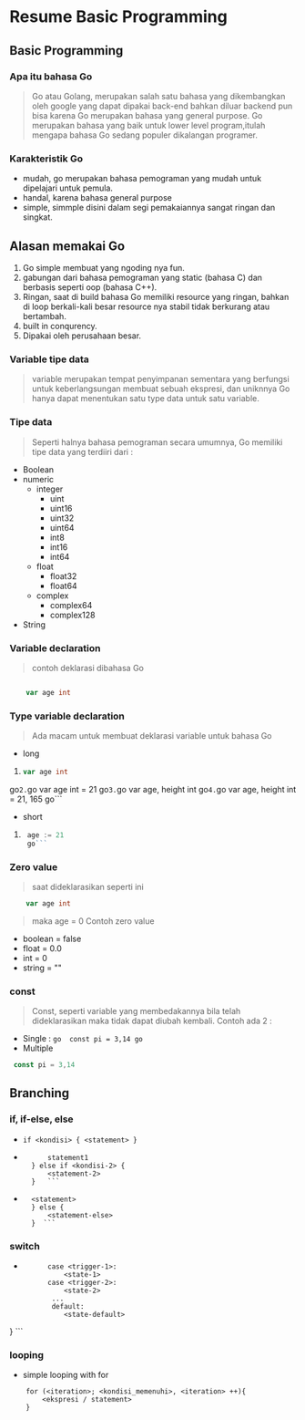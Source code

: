 # Resume Basic Programming

## Basic Programming
### Apa itu bahasa Go
> Go atau Golang, merupakan salah satu bahasa yang dikembangkan oleh google yang dapat dipakai back-end bahkan diluar backend pun bisa karena Go merupakan bahasa yang general purpose. Go merupakan bahasa yang baik untuk lower level program,itulah mengapa bahasa Go sedang populer dikalangan programer.

### Karakteristik Go 
* mudah, go merupakan bahasa pemograman yang mudah untuk dipelajari untuk pemula.
* handal, karena bahasa general purpose
* simple, simmple disini dalam segi pemakaiannya sangat ringan dan singkat.

## Alasan memakai Go
1. Go simple membuat yang ngoding nya fun.
2. gabungan dari bahasa pemograman yang static (bahasa C) dan berbasis seperti oop (bahasa C++).
3. Ringan, saat di build bahasa Go memiliki resource yang ringan, bahkan di loop berkali-kali besar resource nya stabil tidak berkurang atau bertambah.
4. built in conqurency.
5. Dipakai oleh perusahaan besar.

### Variable tipe data
> variable merupakan tempat penyimpanan sementara yang berfungsi untuk keberlangsungan membuat sebuah ekspresi, dan uniknnya Go hanya dapat menentukan satu type data untuk satu variable.

### Tipe data
> Seperti halnya bahasa pemograman secara umumnya, Go memiliki tipe data yang terdiiri dari :
* Boolean
* numeric 
    + integer
        - uint
        - uint16
        - uint32
        - uint64
        - int8
        - int16
        - int64
    + float
        - float32
        - float64
    + complex
        - complex64
        - complex128
* String

### Variable declaration 
> contoh deklarasi dibahasa Go
```go

    var age int

```

### Type variable declaration 
> Ada macam untuk membuat deklarasi variable untuk bahasa Go

* long

 1. ```go
    var age int
 go```
2. ```go
    var age int = 21
 go```
3. ```go
    var age, height int 
 go```
4. ```go
    var age, height int = 21, 165
 go```

* short

1. ```go 
    age := 21
    go```

### Zero value
> saat dideklarasikan seperti ini
```go 
    var age int
```
> maka age = 0
> Contoh zero value
 * boolean = false
 * float = 0.0
 * int = 0
 * string = ""

### const 
> Const, seperti variable yang membedakannya bila telah dideklarasikan maka tidak dapat diubah kembali.
> Contoh ada 2 :
* Single : ```go  const pi = 3,14 go```
* Multiple 
```go
 const pi = 3,14 
```

## Branching
### if, if-else, else
* ``` if <kondisi> { <statement> } ```
* ``` if <kondisi> {
        statement1
    } else if <kondisi-2> {
        <statement-2>
    }   ```
* ``` if <kondisi> {
    <statement>
    } else {
        <statement-else>
    }  ```
### switch 
* ``` switch <trigger> {
        case <trigger-1>:
            <state-1>
        case <trigger-2>:
            <state-2>
         ...
         default: 
            <state-default>
} ```

### looping
* simple looping with for
```
    for (<iteration>; <kondisi_memenuhi>, <iteration> ++){
        <ekspresi / statement> 
    }
```
